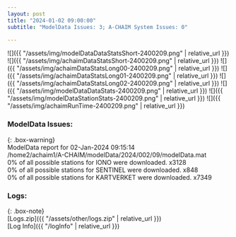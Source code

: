 ```yaml
---
layout: post
title: "2024-01-02 09:00:00"
subtitle: "ModelData Issues: 3; A-CHAIM System Issues: 0"

---
```


![]({{ "/assets/img/modelDataDataStatsShort-2400209.png" | relative_url }})
![]({{ "/assets/img/achaimDataStatsShort-2400209.png" | relative_url }})
![]({{ "/assets/img/achaimDataStatsLong00-2400209.png" | relative_url }})
![]({{ "/assets/img/achaimDataStatsLong01-2400209.png" | relative_url }})
![]({{ "/assets/img/achaimDataStatsLong02-2400209.png" | relative_url }})
![]({{ "/assets/img/modelDataDataStats-2400209.png" | relative_url }})
![]({{ "/assets/img/modelDataStationStats-2400209.png" | relative_url }})
![]({{ "/assets/img/achaimRunTime-2400209.png" | relative_url }})


### ModelData Issues:  
  
{: .box-warning}  
 ModelData report for 02-Jan-2024 09:15:14   
 /home2/achaim1/A-CHAIM/modelData/2024/002/09/modelData.mat   
 0% of all possible stations for IONO were downloaded. x3128   
 0% of all possible stations for SENTINEL were downloaded. x848   
 0% of all possible stations for KARTVERKET were downloaded. x7349   
  


### Logs:  
  
{: .box-note}  
[Logs.zip]({{ "/assets/other/logs.zip" | relative_url }})  
[Log Info]({{ "/logInfo" | relative_url }})  
